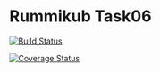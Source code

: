 # Rummikub Task06
[![Build Status](https://travis-ci.org/andreas-loeffler/Rummikub.svg?branch=master)](https://travis-ci.org/andreas-loeffler/Rummikub)

[![Coverage Status](https://coveralls.io/repos/github/andreas-loeffler/Rummikub/badge.svg?branch=master)](https://coveralls.io/github/andreas-loeffler/Rummikub?branch=master)
